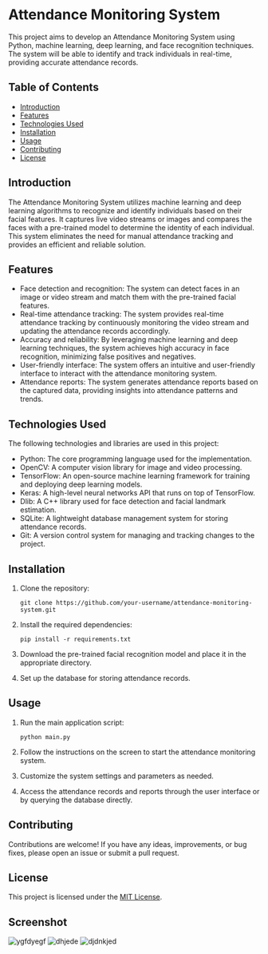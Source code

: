 # Attendance Monitoring System

This project aims to develop an Attendance Monitoring System using Python, machine learning, deep learning, and face recognition techniques. The system will be able to identify and track individuals in real-time, providing accurate attendance records.

## Table of Contents

- [Introduction](#introduction)
- [Features](#features)
- [Technologies Used](#technologies-used)
- [Installation](#installation)
- [Usage](#usage)
- [Contributing](#contributing)
- [License](#license)

## Introduction

The Attendance Monitoring System utilizes machine learning and deep learning algorithms to recognize and identify individuals based on their facial features. It captures live video streams or images and compares the faces with a pre-trained model to determine the identity of each individual. This system eliminates the need for manual attendance tracking and provides an efficient and reliable solution.

## Features

- Face detection and recognition: The system can detect faces in an image or video stream and match them with the pre-trained facial features.
- Real-time attendance tracking: The system provides real-time attendance tracking by continuously monitoring the video stream and updating the attendance records accordingly.
- Accuracy and reliability: By leveraging machine learning and deep learning techniques, the system achieves high accuracy in face recognition, minimizing false positives and negatives.
- User-friendly interface: The system offers an intuitive and user-friendly interface to interact with the attendance monitoring system.
- Attendance reports: The system generates attendance reports based on the captured data, providing insights into attendance patterns and trends.

## Technologies Used

The following technologies and libraries are used in this project:

- Python: The core programming language used for the implementation.
- OpenCV: A computer vision library for image and video processing.
- TensorFlow: An open-source machine learning framework for training and deploying deep learning models.
- Keras: A high-level neural networks API that runs on top of TensorFlow.
- Dlib: A C++ library used for face detection and facial landmark estimation.
- SQLite: A lightweight database management system for storing attendance records.
- Git: A version control system for managing and tracking changes to the project.

## Installation

1. Clone the repository:

   ```
   git clone https://github.com/your-username/attendance-monitoring-system.git
   ```

2. Install the required dependencies:

   ```
   pip install -r requirements.txt
   ```

3. Download the pre-trained facial recognition model and place it in the appropriate directory.

4. Set up the database for storing attendance records.

## Usage

1. Run the main application script:

   ```
   python main.py
   ```

2. Follow the instructions on the screen to start the attendance monitoring system.

3. Customize the system settings and parameters as needed.

4. Access the attendance records and reports through the user interface or by querying the database directly.

## Contributing

Contributions are welcome! If you have any ideas, improvements, or bug fixes, please open an issue or submit a pull request.

## License

This project is licensed under the [MIT License](LICENSE).
## Screenshot
![ygfdyegf](https://github.com/ramanbajpai7/AMS/assets/84241394/d61b0731-835b-41ab-9c2e-01ac840efa22)
![dhjede](https://github.com/ramanbajpai7/AMS/assets/84241394/a1a08548-757c-4ed2-bea4-26cc87ce2a57)
![djdnkjed](https://github.com/ramanbajpai7/AMS/assets/84241394/5d5ed8ce-756a-472f-a5b2-81131b18b601)



